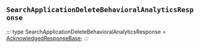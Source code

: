 ## `SearchApplicationDeleteBehavioralAnalyticsResponse`
:::
type SearchApplicationDeleteBehavioralAnalyticsResponse = [AcknowledgedResponseBase](./AcknowledgedResponseBase.md);
:::
